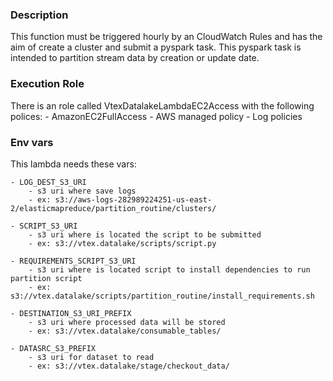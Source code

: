 ### Description

This function must be triggered hourly by an CloudWatch Rules and has the aim of create a cluster and submit a pyspark task.
This pyspark task is intended to partition stream data by creation or update date.


### Execution Role

There is an role called VtexDatalakeLambdaEC2Access with the following polices:
    - AmazonEC2FullAccess
    - AWS managed policy
    - Log policies


### Env vars

This lambda needs these vars: 

    - LOG_DEST_S3_URI
        - s3 uri where save logs 
        - ex: s3://aws-logs-282989224251-us-east-2/elasticmapreduce/partition_routine/clusters/  
        
    - SCRIPT_S3_URI  
        - s3 uri where is located the script to be submitted 
        - ex: s3://vtex.datalake/scripts/script.py  

    - REQUIREMENTS_SCRIPT_S3_URI
        - s3 uri where is located script to install dependencies to run partition script
        - ex: s3://vtex.datalake/scripts/partition_routine/install_requirements.sh

    - DESTINATION_S3_URI_PREFIX
        - s3 uri where processed data will be stored
        - ex: s3://vtex.datalake/consumable_tables/

    - DATASRC_S3_PREFIX
        - s3 uri for dataset to read
        - ex: s3://vtex.datalake/stage/checkout_data/
